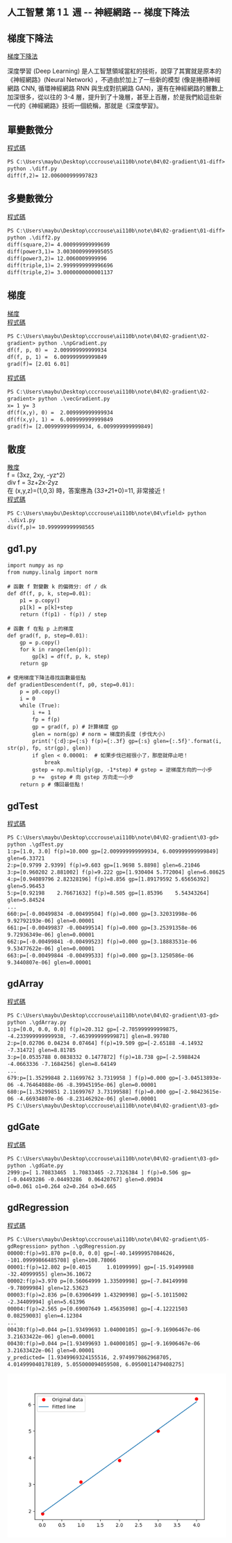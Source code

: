 ## 人工智慧 第 1１ 週 -- 神經網路 -- 梯度下降法

## 梯度下降法
[梯度下降法](https://kinmen6.com/root/%E9%99%B3%E9%8D%BE%E8%AA%A0/%E8%AA%B2%E7%A8%8B/%E4%BA%BA%E5%B7%A5%E6%99%BA%E6%85%A7/07-neural/02-gradient/%E6%A2%AF%E5%BA%A6%E4%B8%8B%E9%99%8D%E6%B3%95.md)  

深度學習 (Deep Learning) 是人工智慧領域當紅的技術，說穿了其實就是原本的《神經網路》(Neural Network) ，不過由於加上了一些新的模型 (像是捲積神經網路 CNN, 循環神經網路 RNN 與生成對抗網路 GAN)，還有在神經網路的層數上加深很多，從以往的 3-4 層，提升到了十幾層，甚至上百層，於是我們給這些新一代的《神經網路》技術一個統稱，那就是《深度學習》。  
## 單變數微分
[程式碼](../04/02-gradient/01-diff/diff.py)
```
PS C:\Users\maybu\Desktop\cccrouse\ai110b\note\04\02-gradient\01-diff> python .\diff.py
diff(f,2)= 12.006000999997823
```
## 多變數微分
[程式碼](../04/02-gradient/01-diff/diff2.py)  
```
PS C:\Users\maybu\Desktop\cccrouse\ai110b\note\04\02-gradient\01-diff> python .\diff2.py
diff(square,2)= 4.000999999999699
diff(power3,1)= 3.0030009999995055
diff(power3,2)= 12.0060009999996
diff(triple,1)= 2.9999999999996696
diff(triple,2)= 3.0000000000001137
```
## 梯度
[梯度](https://zh.wikipedia.org/zh-tw/%E6%A2%AF%E5%BA%A6)  
[程式碼](../04/02-gradient/02-gradient/npGradient.py) 
```
PS C:\Users\maybu\Desktop\cccrouse\ai110b\note\04\02-gradient\02-gradient> python .\npGradient.py
df(f, p, 0) =  2.009999999999934
df(f, p, 1) =  6.009999999999849
grad(f)= [2.01 6.01]
```

[程式碼](../04/02-gradient/02-gradient/vecGradient.py)  
```
PS C:\Users\maybu\Desktop\cccrouse\ai110b\note\04\02-gradient\02-gradient> python .\vecGradient.py       
x= 1 y= 3
df(f(x,y), 0) =  2.009999999999934
df(f(x,y), 1) =  6.009999999999849
grad(f)= [2.009999999999934, 6.009999999999849]
```

## 散度
[散度](https://zh.wikipedia.org/wiki/%E6%95%A3%E5%BA%A6)  
f = (3xz, 2xy, -yz^2)  
div f = 3z+2x-2yz  
在 (x,y,z)=(1,0,3) 時，答案應為 (3*3+2*1+0)=11, 非常接近！  
[程式碼](vfield/div1.py)  
```
PS C:\Users\maybu\Desktop\cccrouse\ai110b\note\04\vfield> python .\div1.py
div(f,p)= 10.999999999998565
```
## gd1.py
```
import numpy as np
from numpy.linalg import norm

# 函數 f 對變數 k 的偏微分: df / dk
def df(f, p, k, step=0.01):
    p1 = p.copy()
    p1[k] = p[k]+step
    return (f(p1) - f(p)) / step

# 函數 f 在點 p 上的梯度
def grad(f, p, step=0.01):
    gp = p.copy()
    for k in range(len(p)):
        gp[k] = df(f, p, k, step)
    return gp

# 使用梯度下降法尋找函數最低點
def gradientDescendent(f, p0, step=0.01):
    p = p0.copy()
    i = 0
    while (True):
        i += 1
        fp = f(p)
        gp = grad(f, p) # 計算梯度 gp
        glen = norm(gp) # norm = 梯度的長度 (步伐大小)
        print('{:d}:p={:s} f(p)={:.3f} gp={:s} glen={:.5f}'.format(i, str(p), fp, str(gp), glen))
        if glen < 0.00001:  # 如果步伐已經很小了，那麼就停止吧！
            break
        gstep = np.multiply(gp, -1*step) # gstep = 逆梯度方向的一小步
        p +=  gstep # 向 gstep 方向走一小步
    return p # 傳回最低點！
```
## gdTest
[程式碼](02-gradient/03-gd/gradTest.py)  
```
PS C:\Users\maybu\Desktop\cccrouse\ai110b\note\04\02-gradient\03-gd> python .\gdTest.py
1:p=[1.0, 3.0] f(p)=10.000 gp=[2.009999999999934, 6.009999999999849] glen=6.33721
2:p=[0.9799 2.9399] f(p)=9.603 gp=[1.9698 5.8898] glen=6.21046
3:p=[0.960202 2.881002] f(p)=9.222 gp=[1.930404 5.772004] glen=6.08625
4:p=[0.94089796 2.82328196] f(p)=8.856 gp=[1.89179592 5.65656392] glen=5.96453 
5:p=[0.92198    2.76671632] f(p)=8.505 gp=[1.85396    5.54343264] glen=5.84524 
...    
660:p=[-0.00499834 -0.00499504] f(p)=0.000 gp=[3.32031998e-06 9.92792193e-06] glen=0.00001        
661:p=[-0.00499837 -0.00499514] f(p)=0.000 gp=[3.25391358e-06 9.72936349e-06] glen=0.00001        
662:p=[-0.00499841 -0.00499523] f(p)=0.000 gp=[3.18883531e-06 9.53477622e-06] glen=0.00001        
663:p=[-0.00499844 -0.00499533] f(p)=0.000 gp=[3.1250586e-06 9.3440807e-06] glen=0.00001
```
## gdArray
[程式碼](02-gradient/03-gd/gdArray.py) 
```
PS C:\Users\maybu\Desktop\cccrouse\ai110b\note\04\02-gradient\03-gd> python .\gdArray.py
1:p=[0.0, 0.0, 0.0] f(p)=20.312 gp=[-2.705999999999875, -4.233999999999938, -7.463999999999871] glen=8.99780
2:p=[0.02706 0.04234 0.07464] f(p)=19.509 gp=[-2.65188 -4.14932 -7.31472] glen=8.81785
3:p=[0.0535788 0.0838332 0.1477872] f(p)=18.738 gp=[-2.5988424 -4.0663336 -7.1684256] glen=8.64149       
...
679:p=[1.35299848 2.11699762 3.7319958 ] f(p)=0.000 gp=[-3.04513893e-06 -4.76464088e-06 -8.39945195e-06] glen=0.00001
680:p=[1.35299851 2.11699767 3.73199588] f(p)=0.000 gp=[-2.98423615e-06 -4.66934807e-06 -8.23146292e-06] glen=0.00001
PS C:\Users\maybu\Desktop\cccrouse\ai110b\note\04\02-gradient\03-gd> 
```

## gdGate
[程式碼](02-gradient/03-gd/gdGate.py)  
```
PS C:\Users\maybu\Desktop\cccrouse\ai110b\note\04\02-gradient\03-gd> python .\gdGate.py
2999:p=[ 1.70833465  1.70833465 -2.7326384 ] f(p)=0.506 gp=[-0.04493286 -0.04493286  0.06420767] glen=0.09034
o0=0.061 o1=0.264 o2=0.264 o3=0.665
```

## gdRegression
[程式碼](02-gradient/03-gd/gdRegression.py) 
```
PS C:\Users\maybu\Desktop\cccrouse\ai110b\note\04\02-gradient\05-gdRegression> python .\gdRegression.py
00000:f(p)=91.870 p=[0.0, 0.0] gp=[-40.14999957084626, -101.09999866485708] glen=108.78066
00001:f(p)=12.802 p=[0.4015     1.01099999] gp=[-15.91499988 -32.40999955] glen=36.10672
00002:f(p)=3.970 p=[0.56064999 1.33509998] gp=[-7.84149998 -9.78099984] glen=12.53623
00003:f(p)=2.836 p=[0.63906499 1.43290998] gp=[-5.10115002 -2.34409994] glen=5.61396
00004:f(p)=2.565 p=[0.69007649 1.45635098] gp=[-4.12221503  0.08259003] glen=4.12304
...
00430:f(p)=0.044 p=[1.93499693 1.04000105] gp=[-9.16906467e-06  3.21633422e-06] glen=0.00001      
00430:f(p)=0.044 p=[1.93499693 1.04000105] gp=[-9.16906467e-06  3.21633422e-06] glen=0.00001      
y_predicted= [1.9349969324155516, 2.9749979862968705, 4.014999040178189, 5.055000094059508, 6.0950011479408275]
```
![](pic/Figure_1.png)  